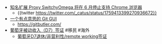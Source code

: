 - [知名扩展 Proxy SwitchyOmega 将在 6 月停止支持 Chrome 浏览器](https://www.landiannews.com/archives/102411.html)
	- {{twitter https://twitter.com/_catus/status/1759413399270936672}}
- [一个有点意思的 Git GUI](https://www.v2ex.com/t/1016628)
	- https://gitbutler.com/
- [葡萄牙被动收入（D7）签证](https://www.sovereigngroup.com/portugal/private-clients/residency-in-portugal/portugal-passive-income-d7-visa/) #移民 #海外
	- [葡萄牙D7退休/非营利性/remote working签证](https://instant.1point3acres.cn/thread/897864)